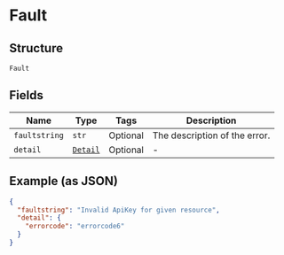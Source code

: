 
# Fault

## Structure

`Fault`

## Fields

| Name | Type | Tags | Description |
|  --- | --- | --- | --- |
| `faultstring` | `str` | Optional | The description of the error. |
| `detail` | [`Detail`](../../doc/models/detail.md) | Optional | - |

## Example (as JSON)

```json
{
  "faultstring": "Invalid ApiKey for given resource",
  "detail": {
    "errorcode": "errorcode6"
  }
}
```

